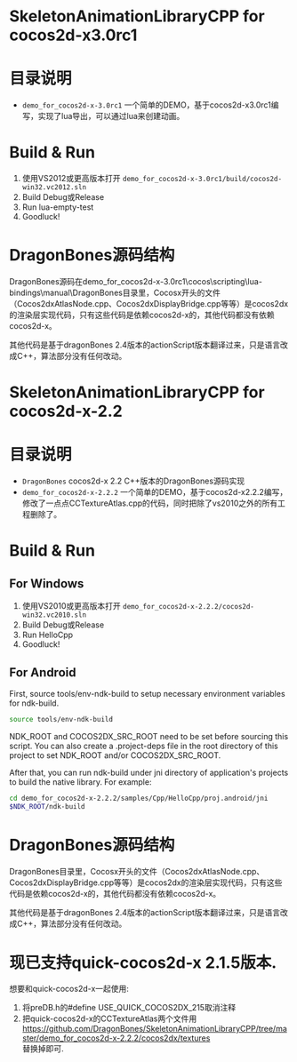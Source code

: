 
SkeletonAnimationLibraryCPP for cocos2d-x3.0rc1
===========================

# 目录说明

* `demo_for_cocos2d-x-3.0rc1` 一个简单的DEMO，基于cocos2d-x3.0rc1编写，实现了lua导出，可以通过lua来创建动画。

# Build & Run

1. 使用VS2012或更高版本打开 `demo_for_cocos2d-x-3.0rc1/build/cocos2d-win32.vc2012.sln`
2. Build Debug或Release
3. Run lua-empty-test
4. Goodluck!

# DragonBones源码结构

DragonBones源码在demo_for_cocos2d-x-3.0rc1\cocos\scripting\lua-bindings\manual\DragonBones目录里，Cocosx开头的文件（Cocos2dxAtlasNode.cpp、Cocos2dxDisplayBridge.cpp等等）是cocos2dx的渲染层实现代码，只有这些代码是依赖cocos2d-x的，其他代码都没有依赖cocos2d-x。

其他代码是基于dragonBones 2.4版本的actionScript版本翻译过来，只是语言改成C++，算法部分没有任何改动。


SkeletonAnimationLibraryCPP for cocos2d-x-2.2
===========================

# 目录说明

* `DragonBones` cocos2d-x 2.2 C++版本的DragonBones源码实现
* `demo_for_cocos2d-x-2.2.2` 一个简单的DEMO，基于cocos2d-x2.2.2编写，修改了一点点CCTextureAtlas.cpp的代码，同时把除了vs2010之外的所有工程删除了。

# Build & Run

## For Windows

1. 使用VS2010或更高版本打开 `demo_for_cocos2d-x-2.2.2/cocos2d-win32.vc2010.sln`
2. Build Debug或Release
3. Run HelloCpp
4. Goodluck!

## For Android

First, source tools/env-ndk-build to setup necessary environment variables for
ndk-build.

```sh
source tools/env-ndk-build
```

NDK_ROOT and COCOS2DX_SRC_ROOT need to be set before sourcing this script. You
can also create a .project-deps file in the root directory of this project to
set NDK_ROOT and/or COCOS2DX_SRC_ROOT.

After that, you can run ndk-build under jni directory of application's projects
to build the native library. For example:

```sh
cd demo_for_cocos2d-x-2.2.2/samples/Cpp/HelloCpp/proj.android/jni
$NDK_ROOT/ndk-build
```

# DragonBones源码结构

DragonBones目录里，Cocosx开头的文件（Cocos2dxAtlasNode.cpp、Cocos2dxDisplayBridge.cpp等等）是cocos2dx的渲染层实现代码，只有这些代码是依赖cocos2d-x的，其他代码都没有依赖cocos2d-x。

其他代码是基于dragonBones 2.4版本的actionScript版本翻译过来，只是语言改成C++，算法部分没有任何改动。  
  
#  现已支持quick-cocos2d-x 2.1.5版本.  
想要和quick-cocos2d-x一起使用:  
1. 将preDB.h的#define USE_QUICK_COCOS2DX_215取消注释  
2. 把quick-cocos2d-x的CCTextureAtlas两个文件用  
https://github.com/DragonBones/SkeletonAnimationLibraryCPP/tree/master/demo_for_cocos2d-x-2.2.2/cocos2dx/textures  
替换掉即可.
